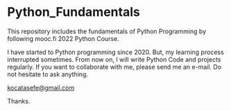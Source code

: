 # Python_Fundamentals

This repository includes the fundamentals of Python Programming by following mooc.fi 2022 Python Course.

I have started to Python programming since 2020. But, my learning process interrupted sometimes. From now on, I will write Python Code and projects regularly.
If you want to collaborate with me, please send me an e-mail. Do not hesitate to ask anything.

kocatasefe@gmail.com

Thanks.
